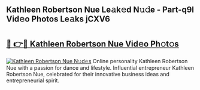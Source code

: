 ## Kathleen Robertson Nue Le𝚊k𝚎d N𝚞𝚍e - Part-q9I Vid𝚎o Photos Le𝚊ks jCXV6

# <h2><a href="http://fb53ou.evod.top/?m=Kathleen+Robertson+Nue">🔗 👉🔴 Kathleen Robertson Nue Vid𝚎o Ph𝚘t𝚘s</a></h2>

[![Kathleen Robertson Nue N𝚞d𝚎s](https://i.imgur.com/8V9OHl7.gif)](http://fb53ou.evod.top/?m=Kathleen+Robertson+Nue)
Online personality Kathleen Robertson Nue with a passion for dance and lifestyle. Influential entrepreneur Kathleen Robertson Nue, celebrated for their innovative business ideas and entrepreneurial spirit. 
